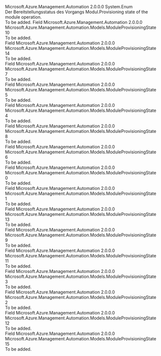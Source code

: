 <Type Name="ModuleProvisioningState" FullName="Microsoft.Azure.Management.Automation.Models.ModuleProvisioningState">
  <TypeSignature Language="C#" Value="public enum ModuleProvisioningState" />
  <TypeSignature Language="ILAsm" Value=".class public auto ansi sealed ModuleProvisioningState extends System.Enum" />
  <TypeSignature Language="DocId" Value="T:Microsoft.Azure.Management.Automation.Models.ModuleProvisioningState" />
  <TypeSignature Language="VB.NET" Value="Public Enum ModuleProvisioningState" />
  <TypeSignature Language="F#" Value="type ModuleProvisioningState = " />
  <AssemblyInfo>
    <AssemblyName>Microsoft.Azure.Management.Automation</AssemblyName>
    <AssemblyVersion>2.0.0.0</AssemblyVersion>
  </AssemblyInfo>
  <Base>
    <BaseTypeName>System.Enum</BaseTypeName>
  </Base>
  <Docs>
    <summary>
            <span data-ttu-id="0ac25-101">Der Bereitstellungsstatus des Vorgangs Modul.</span><span class="sxs-lookup"><span data-stu-id="0ac25-101">Provisioning state of the module operation.</span></span>
            </summary>
    <remarks>To be added.</remarks>
  </Docs>
  <Members>
    <Member MemberName="ActivitiesStored">
      <MemberSignature Language="C#" Value="ActivitiesStored" />
      <MemberSignature Language="ILAsm" Value=".field public static literal valuetype Microsoft.Azure.Management.Automation.Models.ModuleProvisioningState ActivitiesStored = int32(10)" />
      <MemberSignature Language="DocId" Value="F:Microsoft.Azure.Management.Automation.Models.ModuleProvisioningState.ActivitiesStored" />
      <MemberSignature Language="VB.NET" Value="ActivitiesStored" />
      <MemberSignature Language="F#" Value="ActivitiesStored = 10" Usage="Microsoft.Azure.Management.Automation.Models.ModuleProvisioningState.ActivitiesStored" />
      <MemberType>Field</MemberType>
      <AssemblyInfo>
        <AssemblyName>Microsoft.Azure.Management.Automation</AssemblyName>
        <AssemblyVersion>2.0.0.0</AssemblyVersion>
      </AssemblyInfo>
      <ReturnValue>
        <ReturnType>Microsoft.Azure.Management.Automation.Models.ModuleProvisioningState</ReturnType>
      </ReturnValue>
      <MemberValue>10</MemberValue>
      <Docs>
        <summary>To be added.</summary>
      </Docs>
    </Member>
    <Member MemberName="Cancelled">
      <MemberSignature Language="C#" Value="Cancelled" />
      <MemberSignature Language="ILAsm" Value=".field public static literal valuetype Microsoft.Azure.Management.Automation.Models.ModuleProvisioningState Cancelled = int32(14)" />
      <MemberSignature Language="DocId" Value="F:Microsoft.Azure.Management.Automation.Models.ModuleProvisioningState.Cancelled" />
      <MemberSignature Language="VB.NET" Value="Cancelled" />
      <MemberSignature Language="F#" Value="Cancelled = 14" Usage="Microsoft.Azure.Management.Automation.Models.ModuleProvisioningState.Cancelled" />
      <MemberType>Field</MemberType>
      <AssemblyInfo>
        <AssemblyName>Microsoft.Azure.Management.Automation</AssemblyName>
        <AssemblyVersion>2.0.0.0</AssemblyVersion>
      </AssemblyInfo>
      <ReturnValue>
        <ReturnType>Microsoft.Azure.Management.Automation.Models.ModuleProvisioningState</ReturnType>
      </ReturnValue>
      <MemberValue>14</MemberValue>
      <Docs>
        <summary>To be added.</summary>
      </Docs>
    </Member>
    <Member MemberName="ConnectionTypeImported">
      <MemberSignature Language="C#" Value="ConnectionTypeImported" />
      <MemberSignature Language="ILAsm" Value=".field public static literal valuetype Microsoft.Azure.Management.Automation.Models.ModuleProvisioningState ConnectionTypeImported = int32(7)" />
      <MemberSignature Language="DocId" Value="F:Microsoft.Azure.Management.Automation.Models.ModuleProvisioningState.ConnectionTypeImported" />
      <MemberSignature Language="VB.NET" Value="ConnectionTypeImported" />
      <MemberSignature Language="F#" Value="ConnectionTypeImported = 7" Usage="Microsoft.Azure.Management.Automation.Models.ModuleProvisioningState.ConnectionTypeImported" />
      <MemberType>Field</MemberType>
      <AssemblyInfo>
        <AssemblyName>Microsoft.Azure.Management.Automation</AssemblyName>
        <AssemblyVersion>2.0.0.0</AssemblyVersion>
      </AssemblyInfo>
      <ReturnValue>
        <ReturnType>Microsoft.Azure.Management.Automation.Models.ModuleProvisioningState</ReturnType>
      </ReturnValue>
      <MemberValue>7</MemberValue>
      <Docs>
        <summary>To be added.</summary>
      </Docs>
    </Member>
    <Member MemberName="ContentDownloaded">
      <MemberSignature Language="C#" Value="ContentDownloaded" />
      <MemberSignature Language="ILAsm" Value=".field public static literal valuetype Microsoft.Azure.Management.Automation.Models.ModuleProvisioningState ContentDownloaded = int32(5)" />
      <MemberSignature Language="DocId" Value="F:Microsoft.Azure.Management.Automation.Models.ModuleProvisioningState.ContentDownloaded" />
      <MemberSignature Language="VB.NET" Value="ContentDownloaded" />
      <MemberSignature Language="F#" Value="ContentDownloaded = 5" Usage="Microsoft.Azure.Management.Automation.Models.ModuleProvisioningState.ContentDownloaded" />
      <MemberType>Field</MemberType>
      <AssemblyInfo>
        <AssemblyName>Microsoft.Azure.Management.Automation</AssemblyName>
        <AssemblyVersion>2.0.0.0</AssemblyVersion>
      </AssemblyInfo>
      <ReturnValue>
        <ReturnType>Microsoft.Azure.Management.Automation.Models.ModuleProvisioningState</ReturnType>
      </ReturnValue>
      <MemberValue>5</MemberValue>
      <Docs>
        <summary>To be added.</summary>
      </Docs>
    </Member>
    <Member MemberName="ContentRetrieved">
      <MemberSignature Language="C#" Value="ContentRetrieved" />
      <MemberSignature Language="ILAsm" Value=".field public static literal valuetype Microsoft.Azure.Management.Automation.Models.ModuleProvisioningState ContentRetrieved = int32(4)" />
      <MemberSignature Language="DocId" Value="F:Microsoft.Azure.Management.Automation.Models.ModuleProvisioningState.ContentRetrieved" />
      <MemberSignature Language="VB.NET" Value="ContentRetrieved" />
      <MemberSignature Language="F#" Value="ContentRetrieved = 4" Usage="Microsoft.Azure.Management.Automation.Models.ModuleProvisioningState.ContentRetrieved" />
      <MemberType>Field</MemberType>
      <AssemblyInfo>
        <AssemblyName>Microsoft.Azure.Management.Automation</AssemblyName>
        <AssemblyVersion>2.0.0.0</AssemblyVersion>
      </AssemblyInfo>
      <ReturnValue>
        <ReturnType>Microsoft.Azure.Management.Automation.Models.ModuleProvisioningState</ReturnType>
      </ReturnValue>
      <MemberValue>4</MemberValue>
      <Docs>
        <summary>To be added.</summary>
      </Docs>
    </Member>
    <Member MemberName="ContentStored">
      <MemberSignature Language="C#" Value="ContentStored" />
      <MemberSignature Language="ILAsm" Value=".field public static literal valuetype Microsoft.Azure.Management.Automation.Models.ModuleProvisioningState ContentStored = int32(8)" />
      <MemberSignature Language="DocId" Value="F:Microsoft.Azure.Management.Automation.Models.ModuleProvisioningState.ContentStored" />
      <MemberSignature Language="VB.NET" Value="ContentStored" />
      <MemberSignature Language="F#" Value="ContentStored = 8" Usage="Microsoft.Azure.Management.Automation.Models.ModuleProvisioningState.ContentStored" />
      <MemberType>Field</MemberType>
      <AssemblyInfo>
        <AssemblyName>Microsoft.Azure.Management.Automation</AssemblyName>
        <AssemblyVersion>2.0.0.0</AssemblyVersion>
      </AssemblyInfo>
      <ReturnValue>
        <ReturnType>Microsoft.Azure.Management.Automation.Models.ModuleProvisioningState</ReturnType>
      </ReturnValue>
      <MemberValue>8</MemberValue>
      <Docs>
        <summary>To be added.</summary>
      </Docs>
    </Member>
    <Member MemberName="ContentValidated">
      <MemberSignature Language="C#" Value="ContentValidated" />
      <MemberSignature Language="ILAsm" Value=".field public static literal valuetype Microsoft.Azure.Management.Automation.Models.ModuleProvisioningState ContentValidated = int32(6)" />
      <MemberSignature Language="DocId" Value="F:Microsoft.Azure.Management.Automation.Models.ModuleProvisioningState.ContentValidated" />
      <MemberSignature Language="VB.NET" Value="ContentValidated" />
      <MemberSignature Language="F#" Value="ContentValidated = 6" Usage="Microsoft.Azure.Management.Automation.Models.ModuleProvisioningState.ContentValidated" />
      <MemberType>Field</MemberType>
      <AssemblyInfo>
        <AssemblyName>Microsoft.Azure.Management.Automation</AssemblyName>
        <AssemblyVersion>2.0.0.0</AssemblyVersion>
      </AssemblyInfo>
      <ReturnValue>
        <ReturnType>Microsoft.Azure.Management.Automation.Models.ModuleProvisioningState</ReturnType>
      </ReturnValue>
      <MemberValue>6</MemberValue>
      <Docs>
        <summary>To be added.</summary>
      </Docs>
    </Member>
    <Member MemberName="Created">
      <MemberSignature Language="C#" Value="Created" />
      <MemberSignature Language="ILAsm" Value=".field public static literal valuetype Microsoft.Azure.Management.Automation.Models.ModuleProvisioningState Created = int32(0)" />
      <MemberSignature Language="DocId" Value="F:Microsoft.Azure.Management.Automation.Models.ModuleProvisioningState.Created" />
      <MemberSignature Language="VB.NET" Value="Created" />
      <MemberSignature Language="F#" Value="Created = 0" Usage="Microsoft.Azure.Management.Automation.Models.ModuleProvisioningState.Created" />
      <MemberType>Field</MemberType>
      <AssemblyInfo>
        <AssemblyName>Microsoft.Azure.Management.Automation</AssemblyName>
        <AssemblyVersion>2.0.0.0</AssemblyVersion>
      </AssemblyInfo>
      <ReturnValue>
        <ReturnType>Microsoft.Azure.Management.Automation.Models.ModuleProvisioningState</ReturnType>
      </ReturnValue>
      <MemberValue>0</MemberValue>
      <Docs>
        <summary>To be added.</summary>
      </Docs>
    </Member>
    <Member MemberName="Creating">
      <MemberSignature Language="C#" Value="Creating" />
      <MemberSignature Language="ILAsm" Value=".field public static literal valuetype Microsoft.Azure.Management.Automation.Models.ModuleProvisioningState Creating = int32(1)" />
      <MemberSignature Language="DocId" Value="F:Microsoft.Azure.Management.Automation.Models.ModuleProvisioningState.Creating" />
      <MemberSignature Language="VB.NET" Value="Creating" />
      <MemberSignature Language="F#" Value="Creating = 1" Usage="Microsoft.Azure.Management.Automation.Models.ModuleProvisioningState.Creating" />
      <MemberType>Field</MemberType>
      <AssemblyInfo>
        <AssemblyName>Microsoft.Azure.Management.Automation</AssemblyName>
        <AssemblyVersion>2.0.0.0</AssemblyVersion>
      </AssemblyInfo>
      <ReturnValue>
        <ReturnType>Microsoft.Azure.Management.Automation.Models.ModuleProvisioningState</ReturnType>
      </ReturnValue>
      <MemberValue>1</MemberValue>
      <Docs>
        <summary>To be added.</summary>
      </Docs>
    </Member>
    <Member MemberName="Failed">
      <MemberSignature Language="C#" Value="Failed" />
      <MemberSignature Language="ILAsm" Value=".field public static literal valuetype Microsoft.Azure.Management.Automation.Models.ModuleProvisioningState Failed = int32(13)" />
      <MemberSignature Language="DocId" Value="F:Microsoft.Azure.Management.Automation.Models.ModuleProvisioningState.Failed" />
      <MemberSignature Language="VB.NET" Value="Failed" />
      <MemberSignature Language="F#" Value="Failed = 13" Usage="Microsoft.Azure.Management.Automation.Models.ModuleProvisioningState.Failed" />
      <MemberType>Field</MemberType>
      <AssemblyInfo>
        <AssemblyName>Microsoft.Azure.Management.Automation</AssemblyName>
        <AssemblyVersion>2.0.0.0</AssemblyVersion>
      </AssemblyInfo>
      <ReturnValue>
        <ReturnType>Microsoft.Azure.Management.Automation.Models.ModuleProvisioningState</ReturnType>
      </ReturnValue>
      <MemberValue>13</MemberValue>
      <Docs>
        <summary>To be added.</summary>
      </Docs>
    </Member>
    <Member MemberName="ModuleDataStored">
      <MemberSignature Language="C#" Value="ModuleDataStored" />
      <MemberSignature Language="ILAsm" Value=".field public static literal valuetype Microsoft.Azure.Management.Automation.Models.ModuleProvisioningState ModuleDataStored = int32(9)" />
      <MemberSignature Language="DocId" Value="F:Microsoft.Azure.Management.Automation.Models.ModuleProvisioningState.ModuleDataStored" />
      <MemberSignature Language="VB.NET" Value="ModuleDataStored" />
      <MemberSignature Language="F#" Value="ModuleDataStored = 9" Usage="Microsoft.Azure.Management.Automation.Models.ModuleProvisioningState.ModuleDataStored" />
      <MemberType>Field</MemberType>
      <AssemblyInfo>
        <AssemblyName>Microsoft.Azure.Management.Automation</AssemblyName>
        <AssemblyVersion>2.0.0.0</AssemblyVersion>
      </AssemblyInfo>
      <ReturnValue>
        <ReturnType>Microsoft.Azure.Management.Automation.Models.ModuleProvisioningState</ReturnType>
      </ReturnValue>
      <MemberValue>9</MemberValue>
      <Docs>
        <summary>To be added.</summary>
      </Docs>
    </Member>
    <Member MemberName="ModuleImportRunbookComplete">
      <MemberSignature Language="C#" Value="ModuleImportRunbookComplete" />
      <MemberSignature Language="ILAsm" Value=".field public static literal valuetype Microsoft.Azure.Management.Automation.Models.ModuleProvisioningState ModuleImportRunbookComplete = int32(11)" />
      <MemberSignature Language="DocId" Value="F:Microsoft.Azure.Management.Automation.Models.ModuleProvisioningState.ModuleImportRunbookComplete" />
      <MemberSignature Language="VB.NET" Value="ModuleImportRunbookComplete" />
      <MemberSignature Language="F#" Value="ModuleImportRunbookComplete = 11" Usage="Microsoft.Azure.Management.Automation.Models.ModuleProvisioningState.ModuleImportRunbookComplete" />
      <MemberType>Field</MemberType>
      <AssemblyInfo>
        <AssemblyName>Microsoft.Azure.Management.Automation</AssemblyName>
        <AssemblyVersion>2.0.0.0</AssemblyVersion>
      </AssemblyInfo>
      <ReturnValue>
        <ReturnType>Microsoft.Azure.Management.Automation.Models.ModuleProvisioningState</ReturnType>
      </ReturnValue>
      <MemberValue>11</MemberValue>
      <Docs>
        <summary>To be added.</summary>
      </Docs>
    </Member>
    <Member MemberName="RunningImportModuleRunbook">
      <MemberSignature Language="C#" Value="RunningImportModuleRunbook" />
      <MemberSignature Language="ILAsm" Value=".field public static literal valuetype Microsoft.Azure.Management.Automation.Models.ModuleProvisioningState RunningImportModuleRunbook = int32(3)" />
      <MemberSignature Language="DocId" Value="F:Microsoft.Azure.Management.Automation.Models.ModuleProvisioningState.RunningImportModuleRunbook" />
      <MemberSignature Language="VB.NET" Value="RunningImportModuleRunbook" />
      <MemberSignature Language="F#" Value="RunningImportModuleRunbook = 3" Usage="Microsoft.Azure.Management.Automation.Models.ModuleProvisioningState.RunningImportModuleRunbook" />
      <MemberType>Field</MemberType>
      <AssemblyInfo>
        <AssemblyName>Microsoft.Azure.Management.Automation</AssemblyName>
        <AssemblyVersion>2.0.0.0</AssemblyVersion>
      </AssemblyInfo>
      <ReturnValue>
        <ReturnType>Microsoft.Azure.Management.Automation.Models.ModuleProvisioningState</ReturnType>
      </ReturnValue>
      <MemberValue>3</MemberValue>
      <Docs>
        <summary>To be added.</summary>
      </Docs>
    </Member>
    <Member MemberName="StartingImportModuleRunbook">
      <MemberSignature Language="C#" Value="StartingImportModuleRunbook" />
      <MemberSignature Language="ILAsm" Value=".field public static literal valuetype Microsoft.Azure.Management.Automation.Models.ModuleProvisioningState StartingImportModuleRunbook = int32(2)" />
      <MemberSignature Language="DocId" Value="F:Microsoft.Azure.Management.Automation.Models.ModuleProvisioningState.StartingImportModuleRunbook" />
      <MemberSignature Language="VB.NET" Value="StartingImportModuleRunbook" />
      <MemberSignature Language="F#" Value="StartingImportModuleRunbook = 2" Usage="Microsoft.Azure.Management.Automation.Models.ModuleProvisioningState.StartingImportModuleRunbook" />
      <MemberType>Field</MemberType>
      <AssemblyInfo>
        <AssemblyName>Microsoft.Azure.Management.Automation</AssemblyName>
        <AssemblyVersion>2.0.0.0</AssemblyVersion>
      </AssemblyInfo>
      <ReturnValue>
        <ReturnType>Microsoft.Azure.Management.Automation.Models.ModuleProvisioningState</ReturnType>
      </ReturnValue>
      <MemberValue>2</MemberValue>
      <Docs>
        <summary>To be added.</summary>
      </Docs>
    </Member>
    <Member MemberName="Succeeded">
      <MemberSignature Language="C#" Value="Succeeded" />
      <MemberSignature Language="ILAsm" Value=".field public static literal valuetype Microsoft.Azure.Management.Automation.Models.ModuleProvisioningState Succeeded = int32(12)" />
      <MemberSignature Language="DocId" Value="F:Microsoft.Azure.Management.Automation.Models.ModuleProvisioningState.Succeeded" />
      <MemberSignature Language="VB.NET" Value="Succeeded" />
      <MemberSignature Language="F#" Value="Succeeded = 12" Usage="Microsoft.Azure.Management.Automation.Models.ModuleProvisioningState.Succeeded" />
      <MemberType>Field</MemberType>
      <AssemblyInfo>
        <AssemblyName>Microsoft.Azure.Management.Automation</AssemblyName>
        <AssemblyVersion>2.0.0.0</AssemblyVersion>
      </AssemblyInfo>
      <ReturnValue>
        <ReturnType>Microsoft.Azure.Management.Automation.Models.ModuleProvisioningState</ReturnType>
      </ReturnValue>
      <MemberValue>12</MemberValue>
      <Docs>
        <summary>To be added.</summary>
      </Docs>
    </Member>
    <Member MemberName="Updating">
      <MemberSignature Language="C#" Value="Updating" />
      <MemberSignature Language="ILAsm" Value=".field public static literal valuetype Microsoft.Azure.Management.Automation.Models.ModuleProvisioningState Updating = int32(15)" />
      <MemberSignature Language="DocId" Value="F:Microsoft.Azure.Management.Automation.Models.ModuleProvisioningState.Updating" />
      <MemberSignature Language="VB.NET" Value="Updating" />
      <MemberSignature Language="F#" Value="Updating = 15" Usage="Microsoft.Azure.Management.Automation.Models.ModuleProvisioningState.Updating" />
      <MemberType>Field</MemberType>
      <AssemblyInfo>
        <AssemblyName>Microsoft.Azure.Management.Automation</AssemblyName>
        <AssemblyVersion>2.0.0.0</AssemblyVersion>
      </AssemblyInfo>
      <ReturnValue>
        <ReturnType>Microsoft.Azure.Management.Automation.Models.ModuleProvisioningState</ReturnType>
      </ReturnValue>
      <MemberValue>15</MemberValue>
      <Docs>
        <summary>To be added.</summary>
      </Docs>
    </Member>
  </Members>
</Type>